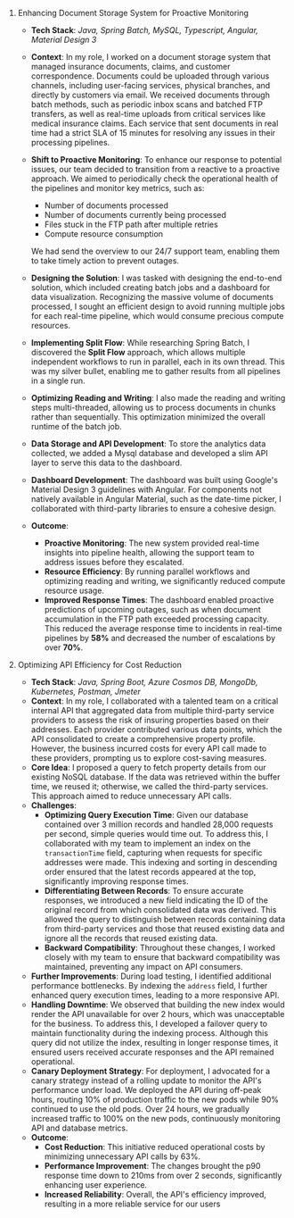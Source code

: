 1. Enhancing Document Storage System for Proactive Monitoring

   - **Tech Stack**: *Java, Spring Batch, MySQL, Typescript, Angular, Material Design 3*

   - **Context**: In my role, I worked on a document storage system that managed insurance documents, claims, and customer correspondence. Documents could be uploaded through various channels, including user-facing services, physical branches, and directly by customers via email. We received documents through batch methods, such as periodic inbox scans and batched FTP transfers, as well as real-time uploads from critical services like medical insurance claims. Each service that sent documents in real time had a strict SLA of 15 minutes for resolving any issues in their processing pipelines.

   - **Shift to Proactive Monitoring**: To enhance our response to potential issues, our team decided to transition from a reactive to a proactive approach. We aimed to periodically check the operational health of the pipelines and monitor key metrics, such as:

     - Number of documents processed
     - Number of documents currently being processed
     - Files stuck in the FTP path after multiple retries
     - Compute resource consumption
    
     We had send the overview to our 24/7 support team, enabling them to take timely action to prevent outages.

   - **Designing the Solution**: I was tasked with designing the end-to-end solution, which included creating batch jobs and a dashboard for data visualization. Recognizing the massive volume of documents processed, I sought an efficient design to avoid running multiple jobs for each real-time pipeline, which would consume precious compute resources.

   - **Implementing Split Flow**: While researching Spring Batch, I discovered the **Split Flow** approach, which allows multiple independent workflows to run in parallel, each in its own thread. This was my silver bullet, enabling me to gather results from all pipelines in a single run.

   - **Optimizing Reading and Writing**: I also made the reading and writing steps multi-threaded, allowing us to process documents in chunks rather than sequentially. This optimization minimized the overall runtime of the batch job.

   - **Data Storage and API Development**: To store the analytics data collected, we added a Mysql database and developed a slim API layer to serve this data to the dashboard.

   - **Dashboard Development**: The dashboard was built using Google's Material Design 3 guidelines with Angular. For components not natively available in Angular Material, such as the date-time picker, I collaborated with third-party libraries to ensure a cohesive design.

   - **Outcome**: 
     - **Proactive Monitoring**: The new system provided real-time insights into pipeline health, allowing the support team to address issues before they escalated.
     - **Resource Efficiency**: By running parallel workflows and optimizing reading and writing, we significantly reduced compute resource usage.
     - **Improved Response Times**: The dashboard enabled proactive predictions of upcoming outages, such as when document accumulation in the FTP path exceeded processing capacity. This reduced the average response time to incidents in real-time pipelines by **58%** and decreased the number of escalations by over **70%**.
     
2. Optimizing API Efficiency for Cost Reduction
   -  **Tech Stack**: *Java, Spring Boot, Azure Cosmos DB, MongoDb, Kubernetes, Postman, Jmeter*
   - **Context**: In my role, I collaborated with a talented team on a critical internal API that aggregated data from multiple third-party service providers to assess the risk of insuring properties based on their addresses. Each provider contributed various data points, which the API consolidated to create a comprehensive property profile. However, the business incurred costs for every API call made to these providers, prompting us to explore cost-saving measures.
   - **Core Idea**: I proposed a query to fetch property details from our existing NoSQL database. If the data was retrieved within the buffer time, we reused it; otherwise, we called the third-party services. This approach aimed to reduce unnecessary API calls.
   - **Challenges**:
      - **Optimizing Query Execution Time**: Given our database contained over 3 million records and handled 
      28,000 requests per second, simple queries would time out. To address this, I collaborated with my team to implement an index on the `transactionTime` field, capturing when requests for specific addresses were made. This indexing and sorting in descending order ensured that the latest records appeared at the top, significantly improving response times.
      - **Differentiating Between Records**: To ensure accurate responses, we introduced a new field indicating the ID of the original record from which consolidated data was derived. This allowed the query to distinguish between records containing data from third-party services and those that reused existing data and ignore all the records that reused existing data.
      - **Backward Compatibility**: Throughout these changes, I worked closely with my team to ensure that backward compatibility was maintained, preventing any impact on API consumers.
   - **Further Improvements**: During load testing, I identified additional performance bottlenecks. By indexing the `address` field, I further enhanced query execution times, leading to a more responsive API.
   - **Handling Downtime**:  We observed that building the new index would render the API unavailable for over 2 hours, which was unacceptable for the business. To address this, I developed a failover query to maintain functionality during the indexing process. Although this query did not utilize the index, resulting in longer response times, it ensured users received accurate responses and the API remained operational.
   - **Canary Deployment Strategy**: For deployment, I advocated for a canary strategy instead of a rolling update to monitor the API's performance under load. We deployed the API during off-peak hours, routing 10% of production traffic to the new pods while 90% continued to use the old pods. Over 24 hours, we gradually increased traffic to 100% on the new pods, continuously monitoring API and database metrics.
   - **Outcome**: 
     - **Cost Reduction**: This initiative reduced operational costs by minimizing unnecessary API calls by 63%.
     - **Performance Improvement**: The changes brought the p90 response time down to 210ms from over 2 seconds, significantly enhancing user experience.
     - **Increased Reliability**: Overall, the API's efficiency improved, resulting in a more reliable service for our users
